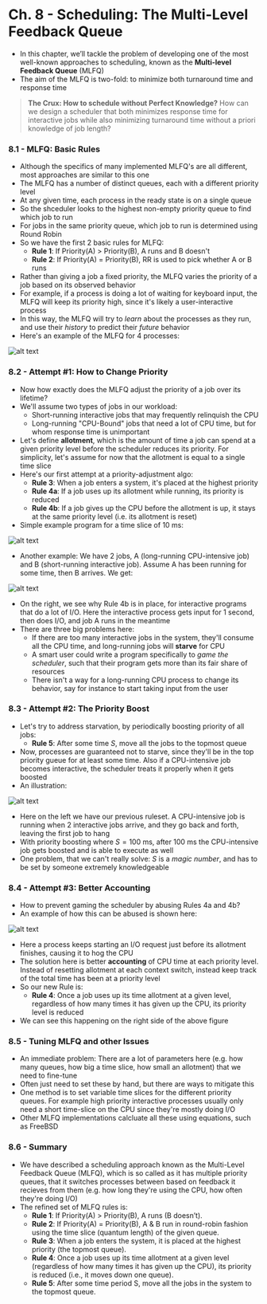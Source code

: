# Ch. 8 - Scheduling: The Multi-Level Feedback Queue

* In this chapter, we’ll tackle the problem of developing one of the most well-known approaches to scheduling, known as the **Multi-level Feedback Queue** (MLFQ)
* The aim of the MLFQ is two-fold: to minimize both turnaround time and response time
> **The Crux: How to schedule without Perfect Knowledge?**
> How can we design a scheduler that both minimizes response time for interactive jobs while also minimizing turnaround time without a priori knowledge of job length?

### 8.1 - MLFQ: Basic Rules

* Although the specifics of many implemented MLFQ's are all different, most approaches are similar to this one
* The MLFQ has a number of distinct queues, each with a different priority level
* At any given time, each process in the ready state is on a single queue
* So the shceduler looks to the highest non-empty priority queue to find which job to run
* For jobs in the same priority queue, which job to run is determined using Round Robin
* So we have the first 2 basic rules for MLFQ:
  * **Rule 1**: If Priority(A) > Priority(B), A runs and B doesn't
  * **Rule 2**: If Priority(A) = Priority(B), RR is used to pick whether A or B runs
* Rather than giving a job a fixed priority, the MLFQ varies the priority of a job based on its observed behavior
* For example, if a process is doing a lot of waiting for keyboard input, the MLFQ will keep its priority high, since it's likely a user-interactive process
* In this way, the MLFQ will try to *learn* about the processes as they run, and use their *history* to predict their *future* behavior
* Here's an example of the MLFQ for 4 processes:

![alt text](images/Ch8/Ch8_1.png)

### 8.2 - Attempt #1: How to Change Priority

* Now how exactly does the MLFQ adjust the priority of a job over its lifetime?
* We'll assume two types of jobs in our workload:
  * Short-running interactive jobs that may frequently relinquish the CPU
  * Long-running "CPU-Bound" jobs that need a lot of CPU time, but for whom response time is unimportant
* Let's define **allotment**, which is the amount of time a job can spend at a given priority level before the scheduler reduces its priority. For simplicity, let's assume for now that the allotment is equal to a single time slice
* Here's our first attempt at a priority-adjustment algo:
  * **Rule 3**: When a job enters a system, it's placed at the highest priority
  * **Rule 4a**: If a job uses up its allotment while running, its priority is reduced
  * **Rule 4b**: If a job gives up the CPU before the allotment is up, it stays at the same priority level (i.e. its allotment is reset)
* Simple example program for a time slice of 10 ms:

![alt text](images/Ch8/Ch8_2.png)

* Another example: We have 2 jobs, A (long-running CPU-intensive job) and B (short-running interactive job). Assume A has been running for some time, then B arrives. We get:

![alt text](images/Ch8/Ch8_3.png)

* On the right, we see why Rule 4b is in place, for interactive programs that do a lot of I/O. Here the interactive process gets input for 1 second, then does I/O, and job A runs in the meantime
* There are three big problems here:
  * If there are too many interactive jobs in the system, they'll consume all the CPU time, and long-running jobs will **starve** for CPU
  * A smart user could write a program specifically to *game the scheduler*, such that their program gets more than its fair share of resources
  * There isn't a way for a long-running CPU process to change its behavior, say for instance to start taking input from the user

### 8.3 - Attempt #2: The Priority Boost

* Let's try to address starvation, by periodically boosting priority of all jobs:
  * **Rule 5**: After some time $S$, move all the jobs to the topmost queue
* Now, processes are guaranteed not to starve, since they'll be in the top priority gueue for at least some time. Also if a CPU-intensive job becomes interactive, the scheduler treats it properly when it gets boosted
* An illustration:

![alt text](images/Ch8/Ch8_4.png)

* Here on the left we have our previous ruleset. A CPU-intensive job is running when 2 interactive jobs arrive, and they go back and forth, leaving the first job to hang
* With priority boosting where $S = 100 \text{ ms}$, after 100 ms the CPU-intensive job gets boosted and is able to execute as well
* One problem, that we can't really solve: $S$ is a *magic number*, and has to be set by someone extremely knowledgeable

### 8.4 - Attempt #3: Better Accounting

* How to prevent gaming the scheduler by abusing Rules 4a and 4b?
* An example of how this can be abused is shown here:

![alt text](images/Ch8/Ch8_5.png)

* Here a process keeps starting an I/O request just before its allotment finishes, causing it to hog the CPU
* The solution here is better **accounting** of CPU time at each priority level. Instead of resetting allotment at each context switch, instead keep track of the total time has been at a priority level
* So our new Rule is:
  * **Rule 4**: Once a job uses up its time allotment at a given level, regardless of how many times it has given up the CPU, its priority level is reduced
* We can see this happening on the right side of the above figure

### 8.5 - Tuning MLFQ and other Issues

* An immediate problem: There are a lot of parameters here (e.g. how many queues, how big a time slice, how small an allotment) that we need to fine-tune
* Often just need to set these by hand, but there are ways to mitigate this
* One method is to set variable time slices for the different priority queues. For example high priority interactive processes usually only need a short time-slice on the CPU since they're mostly doing I/O
* Other MLFQ implementations calcluate all these using equations, such as FreeBSD

### 8.6 - Summary

* We have described a scheduling approach known as the Multi-Level Feedback Queue (MLFQ), which is so called as it has multiple priority queues, that it switches processes between based on feedback it recieves from them (e.g. how long they're using the CPU, how often they're doing I/O)
* The refined set of MLFQ rules is:
  * **Rule 1**: If Priority(A) > Priority(B), A runs (B doesn’t).
  * **Rule 2**: If Priority(A) = Priority(B), A & B run in round-robin fashion using the time slice (quantum length) of the given queue.
  * **Rule 3**: When a job enters the system, it is placed at the highest priority (the topmost queue).
  * **Rule 4**: Once a job uses up its time allotment at a given level (regardless of how many times it has given up the CPU), its priority is reduced (i.e., it moves down one queue).
  * **Rule 5**: After some time period S, move all the jobs in the system to the topmost queue.
